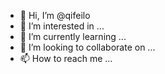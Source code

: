 - 👋 Hi, I’m @qifeilo
- 👀 I’m interested in ...
- 🌱 I’m currently learning ...
- 💞️ I’m looking to collaborate on ...
- 📫 How to reach me ...

<!---
qifeilo/qifeilo is a ✨ special ✨ repository because its `README.md` (this file) appears on your GitHub profile.
You can click the Preview link to take a look at your changes.
--->
